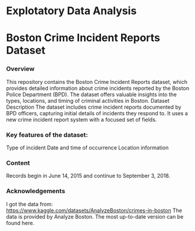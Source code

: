 # Explotatory Data Analysis 
# Boston Crime Incident Reports Dataset
### Overview
This repository contains the Boston Crime Incident Reports dataset, which provides detailed information about crime incidents reported by the Boston Police Department (BPD). The dataset offers valuable insights into the types, locations, and timing of criminal activities in Boston.
Dataset Description
The dataset includes crime incident reports documented by BPD officers, capturing initial details of incidents they respond to. It uses a new crime incident report system with a focused set of fields.

### Key features of the dataset:

Type of incident
Date and time of occurrence
Location information

### Content

Records begin in June 14, 2015 and continue to September 3, 2018.

### Acknowledgements

I got the data from: https://www.kaggle.com/datasets/AnalyzeBoston/crimes-in-boston
The data is provided by Analyze Boston. The most up-to-date version can be found here.
